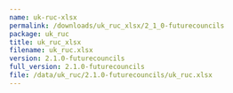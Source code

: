 ```yaml
---
name: uk-ruc-xlsx
permalink: /downloads/uk_ruc_xlsx/2_1_0-futurecouncils
package: uk_ruc
title: uk_ruc_xlsx
filename: uk_ruc.xlsx
version: 2.1.0-futurecouncils
full_version: 2.1.0-futurecouncils
file: /data/uk_ruc/2.1.0-futurecouncils/uk_ruc.xlsx
---
```

